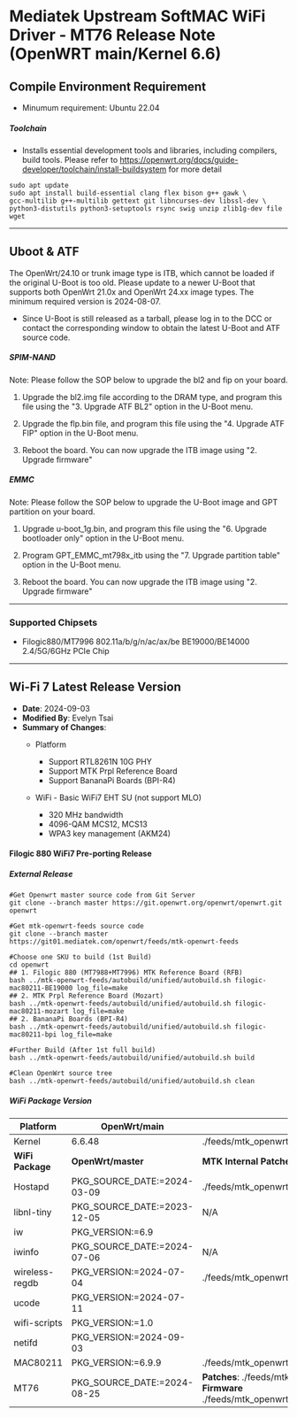 # Mediatek Upstream SoftMAC WiFi Driver - MT76 Release Note (OpenWRT main/Kernel 6.6)

## Compile Environment Requirement

- Minumum requirement: Ubuntu 22.04 

##### Toolchain

- Installs essential development tools and libraries, including compilers, build tools. Please refer to https://openwrt.org/docs/guide-developer/toolchain/install-buildsystem for more detail
```
sudo apt update
sudo apt install build-essential clang flex bison g++ gawk \
gcc-multilib g++-multilib gettext git libncurses-dev libssl-dev \
python3-distutils python3-setuptools rsync swig unzip zlib1g-dev file wget
```
---

## Uboot & ATF
The OpenWrt/24.10 or trunk image type is ITB, which cannot be loaded if the original U-Boot is too old. Please update to a newer U-Boot that supports both OpenWrt 21.0x and OpenWrt 24.xx image types. The minimum required version is 2024-08-07.

- Since U-Boot is still released as a tarball, please log in to the DCC or contact the corresponding window to obtain the latest U-Boot and ATF source code.

##### SPIM-NAND
Note: Please follow the SOP below to upgrade the bl2 and fip on your board.

1. Upgrade the bl2.img file according to the DRAM type, and program this file using the "3. Upgrade ATF BL2" option in the U-Boot menu.

2. Upgrade the flp.bin file, and program this file using the "4. Upgrade ATF FIP" option in the U-Boot menu.

3. Reboot the board. You can now upgrade the ITB image using "2. Upgrade firmware"

##### EMMC
Note: Please follow the SOP below to upgrade the U-Boot image and GPT partition on your board.

1. Upgrade u-boot_1g.bin, and program this file using the "6. Upgrade bootloader only" option in the U-Boot menu.

2. Program GPT_EMMC_mt798x_itb using the "7. Upgrade partition table" option in the U-Boot menu. 

3. Reboot the board. You can now upgrade the ITB image using "2. Upgrade firmware"
---

### Supported Chipsets
- Filogic880/MT7996 802.11a/b/g/n/ac/ax/be BE19000/BE14000 2.4/5G/6GHz PCIe Chip
---

## Wi-Fi 7 Latest Release Version

- **Date**: 2024-09-03
- **Modified By**: Evelyn Tsai
- **Summary of Changes**:
  - Platform
    - Support RTL8261N 10G PHY
    - Support MTK Prpl Reference Board
    - Support BananaPi Boards (BPI-R4)

  - WiFi - Basic WiFi7 EHT SU (not support MLO)
    - 320 MHz bandwidth
    - 4096-QAM MCS12, MCS13
    - WPA3 key management (AKM24)


#### Filogic 880 WiFi7 Pre-porting Release

##### External Release

```
#Get Openwrt master source code from Git Server
git clone --branch master https://git.openwrt.org/openwrt/openwrt.git openwrt

#Get mtk-openwrt-feeds source code
git clone --branch master https://git01.mediatek.com/openwrt/feeds/mtk-openwrt-feeds

#Choose one SKU to build (1st Build)
cd openwrt
## 1. Filogic 880 (MT7988+MT7996) MTK Reference Board (RFB)
bash ../mtk-openwrt-feeds/autobuild/unified/autobuild.sh filogic-mac80211-BE19000 log_file=make
## 2. MTK Prpl Reference Board (Mozart)
bash ../mtk-openwrt-feeds/autobuild/unified/autobuild.sh filogic-mac80211-mozart log_file=make
## 2. BananaPi Boards (BPI-R4)
bash ../mtk-openwrt-feeds/autobuild/unified/autobuild.sh filogic-mac80211-bpi log_file=make

#Further Build (After 1st full build)
bash ../mtk-openwrt-feeds/autobuild/unified/autobuild.sh build

#Clean OpenWrt source tree
bash ../mtk-openwrt-feeds/autobuild/unified/autobuild.sh clean
```

##### WiFi Package Version

| Platform                 | OpenWrt/main                  | git01.mediatek.com                                                                |
|--------------------------|-------------------------------|-----------------------------------------------------------------------------------|
| Kernel                   | 6.6.48                        | ./feeds/mtk_openwrt_feed/master/patches-base |
| **WiFi Package**         | **OpenWrt/master**            | **MTK Internal Patches**                                                          |
| Hostapd                  | PKG_SOURCE_DATE:=2024-03-09   | ./feeds/mtk_openwrt_feed/autobuild/unified/filogic/mac80211/master/files/package/nerwork/services/hostapd/patches         |
| libnl-tiny               | PKG_SOURCE_DATE:=2023-12-05   | N/A                                                                               |
| iw                       | PKG_VERSION:=6.9              |                |
| iwinfo                   | PKG_SOURCE_DATE:=2024-07-06   | N/A                                                                               |
| wireless-regdb           | PKG_VERSION:=2024-07-04       | ./feeds/mtk_openwrt_feed/autobuild/unified/filogic/mac80211/master/files/package/firmware/wireless-regdb/patches                |
| ucode                    | PKG_VERSION:=2024-07-11       | |
| wifi-scripts             | PKG_VERSION:=1.0              |   |
| netifd                   | PKG_VERSION:=2024-09-03       |   |
| MAC80211                 | PKG_VERSION:=6.9.9 |  ./feeds/mtk_openwrt_feed/autobuild/unified/filogic/mac80211/master/files/package/kernel/mac80211/patches |
| MT76                     | PKG_SOURCE_DATE:=2024-08-25   | **Patches**: ./feeds/mtk_openwrt_feed/autobuild/unified/filogic/mac80211/master/files/package/kernel/mt76/patches **Firmware** ./feeds/mtk_openwrt_feed/autobuild/unified/filogic/mac80211/master/files/package/kernel/mt76/src/firmware/mt7996 |
